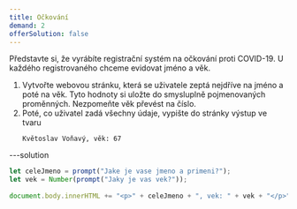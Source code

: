 ```yaml
---
title: Očkování
demand: 2
offerSolution: false
---
```


Představte si, že vyrábíte registrační systém na očkování proti COVID-19. U každého registrovaného chceme evidovat jméno a věk.

1. Vytvořte webovou stránku, která se uživatele zeptá nejdříve na jméno a poté na věk. Tyto hodnoty si uložte do smysluplně pojmenovaných proměnných. Nezpomeňte věk převést na číslo.
1. Poté, co uživatel zadá všechny údaje, vypište do stránky výstup ve tvaru
   ```
   Květoslav Voňavý, věk: 67
   ```

---solution

```js
let celeJmeno = prompt("Jake je vase jmeno a primeni?");
let vek = Number(prompt("Jaky je vas vek?"));
​
document.body.innerHTML += "<p>" + celeJmeno + ", vek: " + vek + "</p>";
```
